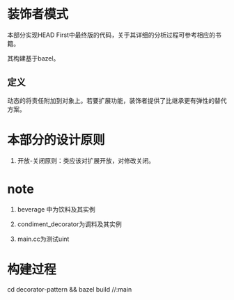 # 装饰者模式

本部分实现HEAD First中最终版的代码，关于其详细的分析过程可参考相应的书籍。

其构建基于bazel。

## 定义

动态的将责任附加到对象上。若要扩展功能，装饰者提供了比继承更有弹性的替代方案。

# 本部分的设计原则

1. 开放-关闭原则：类应该对扩展开放，对修改关闭。

# note

1. beverage 中为饮料及其实例

2. condiment_decorator为调料及其实例

3. main.cc为测试uint

# 构建过程

cd decorator-pattern && bazel build //:main
